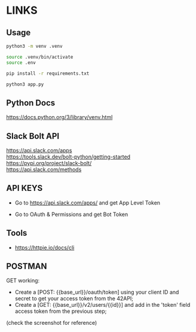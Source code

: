 # LINKS

## Usage

```sh
python3 -m venv .venv

source .venv/bin/activate
source .env

pip install -r requirements.txt

python3 app.py
```

## Python Docs

https://docs.python.org/3/library/venv.html

## Slack Bolt API

https://api.slack.com/apps
<br/>
https://tools.slack.dev/bolt-python/getting-started
<br/>
https://pypi.org/project/slack-bolt/
<br/>
https://api.slack.com/methods

## API KEYS

- Go to https://api.slack.com/apps/ and get App Level Token

- Go to OAuth & Permissions and get Bot Token

## Tools

- https://httpie.io/docs/cli

## POSTMAN

GET working:
- Create a [POST: {{base_url}}/oauth/token] using your client ID and secret to get your access token from the 42API;
- Create a [GET: {{base_url}}/v2/users/{{id}}] and add in the 'token' field access token from the previous step;

(check the screenshot for reference)
